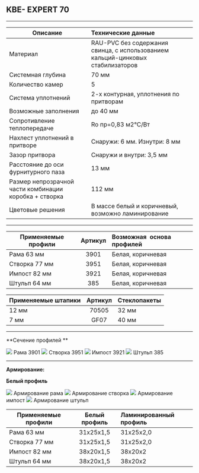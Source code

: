 ## **KBE- EXPERT 70**

* * *

| Описание  |  Технические данные |
|----------------|:----------|
|  Материал | RAU-PVC без содержания свинца, с использованием кальций-цинковых стабилизаторов | 
|  Системная глубина | 70 мм | 
|  Количество камер | 5 | 
|  Система уплотнений | 2-х контурная, уплотнения по притворам | 
|  Возможные заполнения | до 40 мм | 
| Сопротивление теплопередаче | Ro пр=0,83 м2°С/Вт |
|  Нахлест уплотнений в притворе | Снаружи: 6 мм. Изнутри: 8 мм | 
|  Зазор притвора | Снаружи и внутри: 3,5 мм | 
|  Расстояние до оси фурнитурного паза | 13 мм | 
|  Размер непрозрачной части комбинации коробка + створка | 112 мм | 
| Цветовые решения | В массе белый и коричневый, возможно ламинирование | 

* * *

| Применяемые профили | Артикул | Возможная  основа профилей |
|----------------|:---------:|:----------|
| Рама 63 мм |  3901  |   Белая, коричневая |
| Створка 77 мм  | 3951 |   Белая, коричневая |
| Импост 82 мм | 3921 |   Белая, коричневая |
| Штульп 64 мм | 385   |   Белая, коричневая |

| Применяемые штапики | Артикул | Стеклопакеты |
|----------------|:---------:|:----------|
| 12 мм | 70505  |  32 мм |
| 7 мм | GF07  |  40 мм |

* * *

**Сечение профилей **

![](https://raw.githubusercontent.com/blackmixer/help_os/master/kveekspert/media/image1.png)
Рама 3901
![](https://raw.githubusercontent.com/blackmixer/help_os/master/kveekspert/media/image2.png)
Створка 3951
![](https://raw.githubusercontent.com/blackmixer/help_os/master/kveekspert/media/image3.png)
Импост 3921
![](https://raw.githubusercontent.com/blackmixer/help_os/master/kveekspert/media/image4.png)
Штульп 385

* * *

**Армирование:**

**Белый профиль**

![](https://raw.githubusercontent.com/blackmixer/help_os/master/kveekspert/media/image5.png)
Армирование рама
![](https://raw.githubusercontent.com/blackmixer/help_os/master/kveekspert/media/image6.png)
 Армирование створка
![](https://raw.githubusercontent.com/blackmixer/help_os/master/kveekspert/media/image7.png)
Армирование импост
![](https://raw.githubusercontent.com/blackmixer/help_os/master/kveekspert/media/image8.png)
Армирование штульп

| Применяемые профили | Белый профиль | Ламинированный профиль|
|----------------|:---------:|:----------|
| Рама 63 мм | 31х25х1,5  | 31х25х2,0 |
| Створка 77 мм  | 31х25х1,5 | 31х25х2,0 |
| Импост 82 мм | 38x20x1,5 | 38х20х2 |
| Штульп 64 мм | 38x20x1,5 | 38х20х2 |
